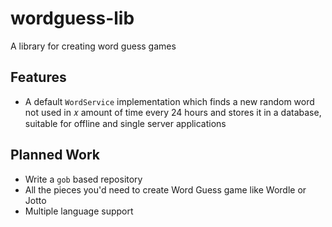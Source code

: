 # wordguess-lib

A library for creating word guess games

## Features
* A default `WordService` implementation which finds a new random word not used in 𝑥 amount of time every 24 hours and stores it in a database, suitable for offline and single server applications

## Planned Work
* Write a `gob` based repository
* All the pieces you'd need to create Word Guess game like Wordle or Jotto
* Multiple language support 
